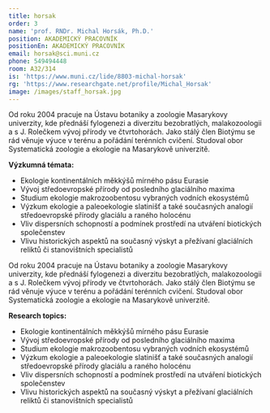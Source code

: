 ```yaml
---
title: horsak
order: 3
name: 'prof. RNDr. Michal Horsák, Ph.D.'
position: AKADEMICKÝ PRACOVNÍK
positionEn: AKADEMICKÝ PRACOVNÍK
email: horsak@sci.muni.cz
phone: 549494448
room: A32/314
is: 'https://www.muni.cz/lide/8803-michal-horsak'
rg: 'https://www.researchgate.net/profile/Michal_Horsak'
image: /images/staff_horsak.jpg
---
```

<div class="cz">
Od roku 2004 pracuje na Ústavu botaniky a zoologie Masarykovy univerzity, kde přednáší fylogenezi
 a diverzitu bezobratlých, malakozoologii a s J. Rolečkem vývoj přírody ve čtvrtohorách. Jako stálý člen
 Biotýmu se rád věnuje výuce v terénu a pořádání terénních cvičení. Studoval obor Systematická
 zoologie a ekologie na Masarykově univerzitě.

**Výzkumná témata:**

* Ekologie kontinentálních měkkýšů mírného pásu Eurasie
* Vývoj středoevropské přírody od posledního glaciálního maxima
* Studium ekologie makrozoobentosu vybraných vodních ekosystémů
* Výzkum ekologie a paleoekologie slatinišť a také současných analogií středoevropské přírody
  glaciálu a raného holocénu
* Vliv dispersních schopností a podmínek prostředí na utváření biotických společenstev
* Vlivu historických aspektů na současný výskyt a přežívaní glaciálních reliktů či stanovištních
  specialistů
</div>

<div class="en">
Od roku 2004 pracuje na Ústavu botaniky a zoologie Masarykovy univerzity, kde přednáší fylogenezi
 a diverzitu bezobratlých, malakozoologii a s J. Rolečkem vývoj přírody ve čtvrtohorách. Jako stálý člen
 Biotýmu se rád věnuje výuce v terénu a pořádání terénních cvičení. Studoval obor Systematická
 zoologie a ekologie na Masarykově univerzitě.

**Research topics:**

* Ekologie kontinentálních měkkýšů mírného pásu Eurasie
* Vývoj středoevropské přírody od posledního glaciálního maxima
* Studium ekologie makrozoobentosu vybraných vodních ekosystémů
* Výzkum ekologie a paleoekologie slatinišť a také současných analogií středoevropské přírody
  glaciálu a raného holocénu
* Vliv dispersních schopností a podmínek prostředí na utváření biotických společenstev
* Vlivu historických aspektů na současný výskyt a přežívaní glaciálních reliktů či stanovištních
  specialistů
</div>
